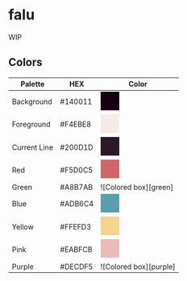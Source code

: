 # falu
 WIP

## Colors
| Palette      | HEX     | Color                       |
| ------------ | ------- | --------------------------- |
| Background   | #140011 | ![Colored box][background]  |
| Foreground   | #F4EBE8 | ![Colored box][foreground]  |
| Current Line | #200D1D | ![Colored box][currentline] |
| Red          | #F5D0C5 | ![Colored box][red]         |
| Green        | #A8B7AB | ![Colored box][green]       |
| Blue         | #ADB6C4 | ![Colored box][blue]        |
| Yellow       | #FFEFD3 | ![Colored box][yellow]      |
| Pink         | #EABFCB | ![Colored box][pink]        |
| Purple       | #DECDF5 | ![Colored box][purple]      |

[background]:img/background.png
[foreground]:img/foreground.png
[currentline]:img/line.png
[comment]:img/comment.png
[green1]:img/green1.png
[green2]:img/green2.png
[blue]:img/blue.png
[pink]:img/pink.png
[red]:img/red.png
[yellow]:img/yellow.png